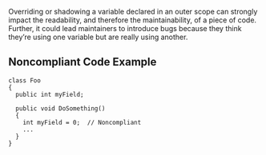Overriding or shadowing a variable declared in an outer scope can strongly impact the readability, and therefore the maintainability, of a piece of code. Further, it could lead maintainers to introduce bugs because they think they’re using one variable but are really using another.
 
## Noncompliant Code Example

    class Foo
    {
      public int myField;
    
      public void DoSomething()
      {
        int myField = 0;  // Noncompliant
        ...
      }
    }